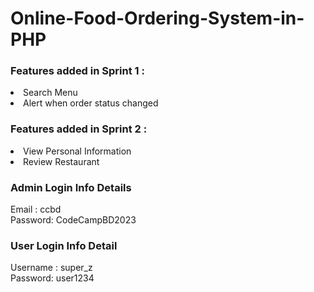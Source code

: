 # Online-Food-Ordering-System-in-PHP

### Features added in Sprint 1 :

<li> Search Menu
<li> Alert when order status changed

### Features added in Sprint 2 :

<li> View Personal Information
<li> Review Restaurant

### Admin Login Info Details

Email : ccbd <br/> Password: CodeCampBD2023

### User Login Info Detail

Username : super_z <br/> Password: user1234
